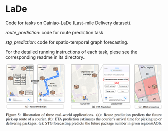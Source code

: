 # LaDe
Code for tasks on Cainiao-LaDe (Last-mile Delivery dataset). 


*route_prediction*: code for route prediction task

*stg_prediction*: code for spatio-temporal graph forecasting.

For the detailed running instructions of each task, plese see the corresponding readme in its directory.

![image](./img/tasks.png)